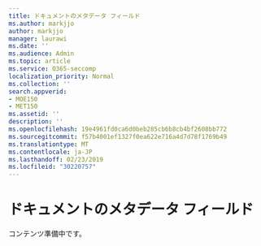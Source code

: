 ```yaml
---
title: ドキュメントのメタデータ フィールド
ms.author: markjjo
author: markjjo
manager: laurawi
ms.date: ''
ms.audience: Admin
ms.topic: article
ms.service: O365-seccomp
localization_priority: Normal
ms.collection: ''
search.appverid:
- MOE150
- MET150
ms.assetid: ''
description: ''
ms.openlocfilehash: 19e4961fd0ca6d0beb285cb6b8cb4bf2608bb772
ms.sourcegitcommit: f57b4001ef1327f0ea622e716a4d7d78f1769b49
ms.translationtype: MT
ms.contentlocale: ja-JP
ms.lasthandoff: 02/23/2019
ms.locfileid: "30220757"
---
```

# <a name="document-metadata-fields"></a>ドキュメントのメタデータ フィールド

コンテンツ準備中です。